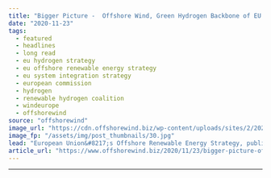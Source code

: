 ```yaml
---
title: "Bigger Picture -  Offshore Wind, Green Hydrogen Backbone of EU’s 2050 Goal"
date: "2020-11-23"
tags: 
  - featured
  - headlines
  - long read
  - eu hydrogen strategy
  - eu offshore renewable energy strategy
  - eu system integration strategy
  - european commission
  - hydrogen
  - renewable hydrogen coalition
  - windeurope
  - offshorewind
source: "offshorewind"
image_url: "https://cdn.offshorewind.biz/wp-content/uploads/sites/2/2020/11/23160008/illustration_source-Enel-Green-Power.jpg"
image_fp: "/assets/img/post_thumbnails/30.jpg"
lead: "European Union&#8217;s Offshore Renewable Energy Strategy, published on 19 November and targeting as much"
article_url: "https://www.offshorewind.biz/2020/11/23/bigger-picture-offshore-wind-green-hydrogen-backbone-of-eus-2050-goal/"
---
```


---
